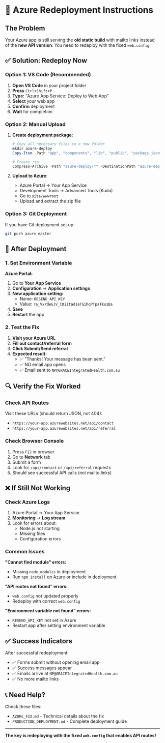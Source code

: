 # 🚀 Azure Redeployment Instructions

## The Problem
Your Azure app is still serving the **old static build** with mailto links instead of the **new API version**. You need to redeploy with the fixed `web.config`.

## ✅ Solution: Redeploy Now

### Option 1: VS Code (Recommended)

1. **Open VS Code** in your project folder
2. **Press** `Ctrl+Shift+P`
3. **Type:** "Azure App Service: Deploy to Web App"
4. **Select** your web app
5. **Confirm** deployment
6. **Wait** for completion

### Option 2: Manual Upload

1. **Create deployment package:**
   ```powershell
   # Copy all necessary files to a new folder
   mkdir azure-deploy
   Copy-Item -Path "app", "components", "lib", "public", "package.json", "package-lock.json", "next.config.js", "tailwind.config.js", "postcss.config.js", "tsconfig.json", "web.config" -Destination "azure-deploy" -Recurse
   
   # Create zip
   Compress-Archive -Path "azure-deploy\*" -DestinationPath "azure-deployment-fixed.zip"
   ```

2. **Upload to Azure:**
   - Azure Portal → Your App Service
   - Development Tools → Advanced Tools (Kudu)
   - Go to `site/wwwroot`
   - Upload and extract the zip file

### Option 3: Git Deployment

If you have Git deployment set up:
```bash
git push azure master
```

## 🔧 After Deployment

### 1. Set Environment Variable

**Azure Portal:**
1. Go to **Your App Service**
2. **Configuration** → **Application settings**
3. **New application setting:**
   - Name: `RESEND_API_KEY`
   - Value: `re_VxrdeGJV_CDiitad1eTGihqPTpaTku1Ba`
4. **Save**
5. **Restart** the app

### 2. Test the Fix

1. **Visit your Azure URL**
2. **Fill out contact/referral form**
3. **Click Submit/Send referral**
4. **Expected result:**
   - ✅ "Thanks! Your message has been sent."
   - ✅ NO email app opens
   - ✅ Email sent to `NP@GRACEIntegratedHealth.com.au`

## 🔍 Verify the Fix Worked

### Check API Routes
Visit these URLs (should return JSON, not 404):
- `https://your-app.azurewebsites.net/api/contact`
- `https://your-app.azurewebsites.net/api/referral`

### Check Browser Console
1. Press `F12` in browser
2. Go to **Network** tab
3. Submit a form
4. Look for `/api/contact` or `/api/referral` requests
5. Should see successful API calls (not mailto links)

## ❌ If Still Not Working

### Check Azure Logs
1. Azure Portal → Your App Service
2. **Monitoring** → **Log stream**
3. Look for errors about:
   - Node.js not starting
   - Missing files
   - Configuration errors

### Common Issues

**"Cannot find module" errors:**
- Missing `node_modules` in deployment
- Run `npm install` on Azure or include in deployment

**"API routes not found" errors:**
- `web.config` not updated properly
- Redeploy with correct `web.config`

**"Environment variable not found" errors:**
- `RESEND_API_KEY` not set in Azure
- Restart app after setting environment variable

## ✅ Success Indicators

After successful redeployment:
- ✅ Forms submit without opening email app
- ✅ Success messages appear
- ✅ Emails arrive at `NP@GRACEIntegratedHealth.com.au`
- ✅ No more mailto links

## 📞 Need Help?

Check these files:
- `AZURE_FIX.md` - Technical details about the fix
- `PRODUCTION_DEPLOYMENT.md` - Complete deployment guide

---

**The key is redeploying with the fixed `web.config` that enables API routes!**

